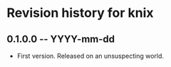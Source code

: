 # Revision history for knix

## 0.1.0.0 -- YYYY-mm-dd

* First version. Released on an unsuspecting world.
